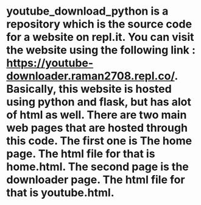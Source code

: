 # youtube_download_python is a repository which is the source code for a website on repl.it. You can visit the website using the following link : https://youtube-downloader.raman2708.repl.co/. Basically, this website is hosted using python and flask, but has alot of html as well. There are two main web pages that are hosted through this code. The first one is The home page. The html file for that is home.html. The second page is the downloader page. The html file for that is youtube.html.
